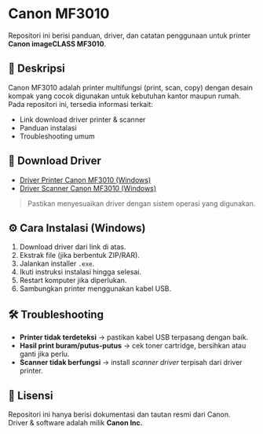 # Canon MF3010

Repositori ini berisi panduan, driver, dan catatan penggunaan untuk printer **Canon imageCLASS MF3010**.

## 📌 Deskripsi
Canon MF3010 adalah printer multifungsi (print, scan, copy) dengan desain kompak yang cocok digunakan untuk kebutuhan kantor maupun rumah.  
Pada repositori ini, tersedia informasi terkait:
- Link download driver printer & scanner
- Panduan instalasi
- Troubleshooting umum

## 🔗 Download Driver
- [Driver Printer Canon MF3010 (Windows)](https://in.canon/en/support/0100367301)  
- [Driver Scanner Canon MF3010 (Windows)](https://en.canon-cna.com/support/consumer/products/printers/i-sensys/mf-series/i-sensys-mf3010.html?type=drivers&os=Windows%2010%20(64-bit))  

> Pastikan menyesuaikan driver dengan sistem operasi yang digunakan.

## ⚙️ Cara Instalasi (Windows)
1. Download driver dari link di atas.
2. Ekstrak file (jika berbentuk ZIP/RAR).
3. Jalankan installer `.exe`.
4. Ikuti instruksi instalasi hingga selesai.
5. Restart komputer jika diperlukan.
6. Sambungkan printer menggunakan kabel USB.

## 🛠️ Troubleshooting
- **Printer tidak terdeteksi** → pastikan kabel USB terpasang dengan baik.
- **Hasil print buram/putus-putus** → cek toner cartridge, bersihkan atau ganti jika perlu.
- **Scanner tidak berfungsi** → install *scanner driver* terpisah dari driver printer.

## 📄 Lisensi
Repositori ini hanya berisi dokumentasi dan tautan resmi dari Canon.  
Driver & software adalah milik **Canon Inc.**
